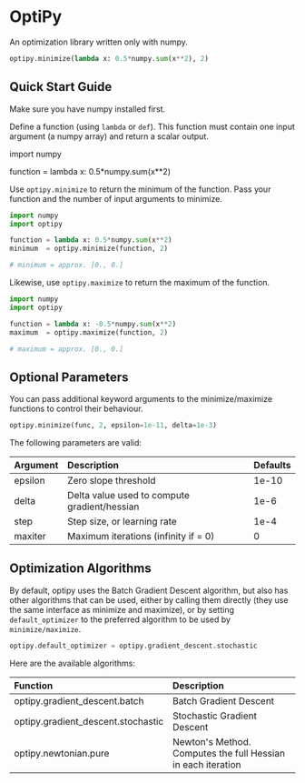 # OptiPy

An optimization library written only with numpy.

```python
optipy.minimize(lambda x: 0.5*numpy.sum(x**2), 2)
```

## Quick Start Guide

Make sure you have numpy installed first.

Define a function (using `lambda` or `def`). This function must contain one input argument (a numpy array) and return a scalar output.

import numpy

function = lambda x: 0.5*numpy.sum(x**2)

Use `optipy.minimize` to return the minimum of the function. Pass your function and the number of input arguments to minimize.

```python
import numpy
import optipy

function = lambda x: 0.5*numpy.sum(x**2)
minimum  = optipy.minimize(function, 2)

# minimum = approx. [0., 0.]
```

Likewise, use `optipy.maximize` to return the maximum of the function.

```python
import numpy
import optipy

function = lambda x: -0.5*numpy.sum(x**2)
maximum  = optipy.maximize(function, 2)

# maximum = approx. [0., 0.]
```

## Optional Parameters

You can pass additional keyword arguments to the minimize/maximize functions to control their behaviour.

```python
optipy.minimize(func, 2, epsilon=1e-11, delta=1e-3)
```

The following parameters are valid:

| Argument | Description                                  | Defaults |
|:---------|:---------------------------------------------|:---------|
| epsilon  | Zero slope threshold                         | 1e-10    |
| delta    | Delta value used to compute gradient/hessian | 1e-6     |
| step     | Step size, or learning rate                  | 1e-4     |
| maxiter  | Maximum iterations (infinity if = 0)         | 0        |

## Optimization Algorithms

By default, optipy uses the Batch Gradient Descent algorithm, but also has other algorithms that can be used, either by calling them directly (they use the same interface as minimize and maximize), or by setting `default_optimizer` to the preferred algorithm to be used by `minimize/maximize`.

```python
optipy.default_optimizer = optipy.gradient_descent.stochastic
```

Here are the available algorithms:

| Function                           | Description                                                  |
|:-----------------------------------|:-------------------------------------------------------------|
| optipy.gradient_descent.batch      | Batch Gradient Descent                                       |
| optipy.gradient_descent.stochastic | Stochastic Gradient Descent                                  |
| optipy.newtonian.pure              | Newton's Method. Computes the full Hessian in each iteration |
